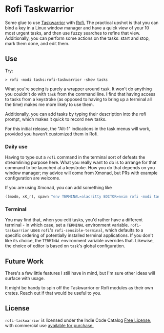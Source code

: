 # Rofi Taskwarrior

Some glue to use
[Taskwarrior](https://taskwarrior.org/)
with
[Rofi.](https://github.com/davatorium/rofi)
The practical upshot
is that you can bind a key in a Linux window manager
and have a quick view of your 10 most urgent tasks,
and then use fuzzy searches
to refine that view.
Additionally,
you can perform some actions on the tasks:
start and stop,
mark them done,
and edit them.

## Use

Try:
```shell
> rofi -modi tasks:rofi-taskwarrior -show tasks
```

What you're seeing is purely
a wrapper around `task`.
It won't do anything you couldn't do with `task` from the command line.
I find that having access to tasks from a keystroke
(as opposed to having to bring up a terminal all the time)
makes me more likely to use them.

Additionally,
you can add tasks by typing their description
into the rofi prompt,
which makes it quick to record new tasks.

For this initial release,
the "Alt-1" indications in the task menus
will work,
provided you haven't customized them in Rofi.

### Daily use

Having to type out a `rofi` command in the terminal
sort of defeats the streamlining purpose here.
What you really want to do
is to arrange for that command
to be launched at a keystroke.
How you do that depends on you window manager;
my advice will come from Xmonad,
but PRs with example configuration are welcome.

If you are using Xmonad, you can add something like
```haskell
((modm, xK_r), spawn "env TERMINAL=alacritty EDITOR=nvim rofi -modi tasks:rofi-taskwarrior -show tasks &"),
```

### Terminal

You may find that,
when you edit tasks,
you'd rather have a different terminal -
in which case, set a `TERMINAL` environment variable.
`rofi-taskwarrior`
uses `rofi`'s `rofi-sensible-terminal`,
which defaults to a specific ordering of
potentially installed terminal applications.
If you don't like its choice,
the `TERMINAL` environment variable overrides that.
Likewise, the choice of editor is based on
`task`'s global configuration.

## Future Work

There's a few little features I still have in mind,
but I'm sure other ideas will surface with usage.

It might be handy
to spin off
the Taskwarrior or Rofi modules
as their own crates.
Reach out if that would be useful to you.

## License

`rofi-taskwarrior` is licensed under the
Indie Code Catalog [Free License](https://indiecc.com/free/2.0.0),
with commercial use [available for purchase.](https://indiecc.com/~nyarly/rofi-taskwarrior)
